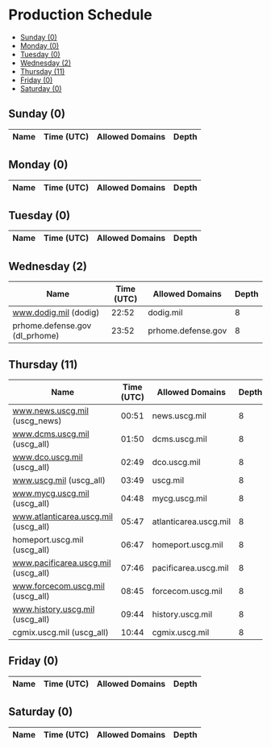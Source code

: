 # Production Schedule
 * [Sunday (0)](#sunday-0)
 * [Monday (0)](#monday-0)
 * [Tuesday (0)](#tuesday-0)
 * [Wednesday (2)](#wednesday-2)
 * [Thursday (11)](#thursday-11)
 * [Friday (0)](#friday-0)
 * [Saturday (0)](#saturday-0)


## Sunday (0)
|Name|Time (UTC)|Allowed Domains|Depth|
|---|---|---|---|


## Monday (0)
|Name|Time (UTC)|Allowed Domains|Depth|
|---|---|---|---|


## Tuesday (0)
|Name|Time (UTC)|Allowed Domains|Depth|
|---|---|---|---|


## Wednesday (2)
|Name|Time (UTC)|Allowed Domains|Depth|
|---|---|---|---|
|www.dodig.mil (dodig)|22:52|dodig.mil|8|
|prhome.defense.gov (dl_prhome)|23:52|prhome.defense.gov|8|


## Thursday (11)
|Name|Time (UTC)|Allowed Domains|Depth|
|---|---|---|---|
|www.news.uscg.mil (uscg_news)|00:51|news.uscg.mil|8|
|www.dcms.uscg.mil (uscg_all)|01:50|dcms.uscg.mil|8|
|www.dco.uscg.mil (uscg_all)|02:49|dco.uscg.mil|8|
|www.uscg.mil (uscg_all)|03:49|uscg.mil|8|
|www.mycg.uscg.mil (uscg_all)|04:48|mycg.uscg.mil|8|
|www.atlanticarea.uscg.mil (uscg_all)|05:47|atlanticarea.uscg.mil|8|
|homeport.uscg.mil (uscg_all)|06:47|homeport.uscg.mil|8|
|www.pacificarea.uscg.mil (uscg_all)|07:46|pacificarea.uscg.mil|8|
|www.forcecom.uscg.mil (uscg_all)|08:45|forcecom.uscg.mil|8|
|www.history.uscg.mil (uscg_all)|09:44|history.uscg.mil|8|
|cgmix.uscg.mil (uscg_all)|10:44|cgmix.uscg.mil|8|


## Friday (0)
|Name|Time (UTC)|Allowed Domains|Depth|
|---|---|---|---|


## Saturday (0)
|Name|Time (UTC)|Allowed Domains|Depth|
|---|---|---|---|
